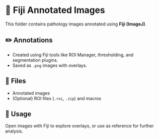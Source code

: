# 🔬 Fiji Annotated Images

This folder contains pathology images annotated using **Fiji (ImageJ)**.

## ✏️ Annotations

- Created using Fiji tools like ROI Manager, thresholding, and segmentation plugins.
- Saved as `.png` images with overlays.

## 📄 Files

- Annotated images
- (Optional) ROI files (`.roi`, `.zip`) and macros

## 🧭 Usage

Open images with Fiji to explore overlays, or use as reference for further analysis.
